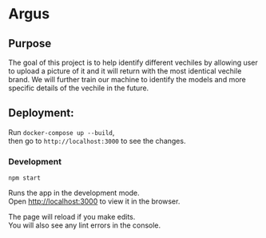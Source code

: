 # Argus

## Purpose
The goal of this project is to help identify different vechiles by allowing user to upload a picture of it and it will return with the most identical vechile brand. We will further train our machine to identify the models and more specific details of the vechile in the future. 

## Deployment:

Run `docker-compose up --build`,  
then go to `http://localhost:3000` to see the changes.

### Development

`npm start`

Runs the app in the development mode.<br>
Open [http://localhost:3000](http://localhost:3000) to view it in the browser.

The page will reload if you make edits.<br>
You will also see any lint errors in the console.
